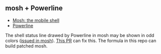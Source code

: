 ## mosh + Powerline

* [Mosh: the mobile shell](https://mosh.mit.edu/)
* [Powerline](https://github.com/powerline/powerline)

The shell status line drawed by Powerline in mosh may be shown in odd colors ([issued in mosh][issue]). [This PR][pr] can fix this. The formula in this repo can build patched mosh.

[issue]: https://github.com/keithw/mosh/issues/507
[pr]: https://github.com/keithw/mosh/pull/548
